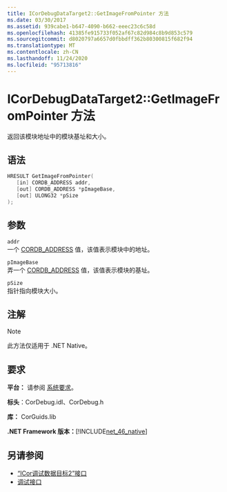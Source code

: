 ```yaml
---
title: ICorDebugDataTarget2::GetImageFromPointer 方法
ms.date: 03/30/2017
ms.assetid: 939cabe1-b647-4090-b662-eeec23c6c58d
ms.openlocfilehash: 41385fe915733f052af67c82d984c8b9d853c579
ms.sourcegitcommit: d8020797a6657d0fbbdff362b80300815f682f94
ms.translationtype: MT
ms.contentlocale: zh-CN
ms.lasthandoff: 11/24/2020
ms.locfileid: "95713816"
---
```

# <a name="icordebugdatatarget2getimagefrompointer-method"></a>ICorDebugDataTarget2::GetImageFromPointer 方法

返回该模块地址中的模块基址和大小。  
  
## <a name="syntax"></a>语法  
  
```cpp  
HRESULT GetImageFromPointer(  
   [in] CORDB_ADDRESS addr,
   [out] CORDB_ADDRESS *pImageBase,
   [out] ULONG32 *pSize  
);  
```  
  
## <a name="parameters"></a>参数  

 `addr`  
 一个 [CORDB_ADDRESS](../common-data-types-unmanaged-api-reference.md) 值，该值表示模块中的地址。  
  
 `pImageBase`  
 弄一个 [CORDB_ADDRESS](../common-data-types-unmanaged-api-reference.md) 值，该值表示模块的基址。  
  
 `pSize`  
 指针指向模块大小。  
  
## <a name="remarks"></a>注解  
  
> [!NOTE]
> 此方法仅适用于 .NET Native。  
  
## <a name="requirements"></a>要求  

 **平台：** 请参阅 [系统要求](../../get-started/system-requirements.md)。  
  
 **标头**：CorDebug.idl、CorDebug.h  
  
 **库：** CorGuids.lib  
  
 **.NET Framework 版本：**[!INCLUDE[net_46_native](../../../../includes/net-46-native-md.md)]  
  
## <a name="see-also"></a>另请参阅

- [“ICor调试数据目标2”接口](icordebugdatatarget2-interface.md)
- [调试接口](debugging-interfaces.md)
